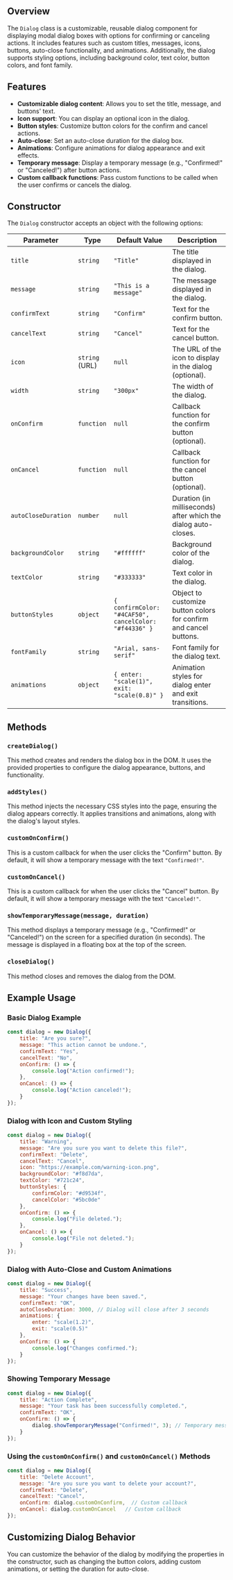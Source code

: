 ## Overview

The `Dialog` class is a customizable, reusable dialog component for displaying modal dialog boxes with options for confirming or canceling actions. It includes features such as custom titles, messages, icons, buttons, auto-close functionality, and animations. Additionally, the dialog supports styling options, including background color, text color, button colors, and font family.

## Features

- **Customizable dialog content**: Allows you to set the title, message, and buttons' text.
- **Icon support**: You can display an optional icon in the dialog.
- **Button styles**: Customize button colors for the confirm and cancel actions.
- **Auto-close**: Set an auto-close duration for the dialog box.
- **Animations**: Configure animations for dialog appearance and exit effects.
- **Temporary message**: Display a temporary message (e.g., "Confirmed!" or "Canceled!") after button actions.
- **Custom callback functions**: Pass custom functions to be called when the user confirms or cancels the dialog.

## Constructor

The `Dialog` constructor accepts an object with the following options:

| Parameter             | Type            | Default Value                  | Description |
|-----------------------|-----------------|---------------------------------|-------------|
| `title`               | `string`        | `"Title"`                       | The title displayed in the dialog. |
| `message`             | `string`        | `"This is a message"`           | The message displayed in the dialog. |
| `confirmText`         | `string`        | `"Confirm"`                     | Text for the confirm button. |
| `cancelText`          | `string`        | `"Cancel"`                      | Text for the cancel button. |
| `icon`                | `string` (URL)  | `null`                          | The URL of the icon to display in the dialog (optional). |
| `width`               | `string`        | `"300px"`                       | The width of the dialog. |
| `onConfirm`           | `function`      | `null`                          | Callback function for the confirm button (optional). |
| `onCancel`            | `function`      | `null`                          | Callback function for the cancel button (optional). |
| `autoCloseDuration`   | `number`        | `null`                          | Duration (in milliseconds) after which the dialog auto-closes. |
| `backgroundColor`     | `string`        | `"#ffffff"`                     | Background color of the dialog. |
| `textColor`           | `string`        | `"#333333"`                     | Text color in the dialog. |
| `buttonStyles`        | `object`        | `{ confirmColor: "#4CAF50", cancelColor: "#f44336" }` | Object to customize button colors for confirm and cancel buttons. |
| `fontFamily`          | `string`        | `"Arial, sans-serif"`           | Font family for the dialog text. |
| `animations`          | `object`        | `{ enter: "scale(1)", exit: "scale(0.8)" }` | Animation styles for dialog enter and exit transitions. |

## Methods

### `createDialog()`

This method creates and renders the dialog box in the DOM. It uses the provided properties to configure the dialog appearance, buttons, and functionality.

### `addStyles()`

This method injects the necessary CSS styles into the page, ensuring the dialog appears correctly. It applies transitions and animations, along with the dialog's layout styles.

### `customOnConfirm()`

This is a custom callback for when the user clicks the "Confirm" button. By default, it will show a temporary message with the text `"Confirmed!"`.

### `customOnCancel()`

This is a custom callback for when the user clicks the "Cancel" button. By default, it will show a temporary message with the text `"Canceled!"`.

### `showTemporaryMessage(message, duration)`

This method displays a temporary message (e.g., "Confirmed!" or "Canceled!") on the screen for a specified duration (in seconds). The message is displayed in a floating box at the top of the screen.

### `closeDialog()`

This method closes and removes the dialog from the DOM.

## Example Usage

### Basic Dialog Example

```javascript
const dialog = new Dialog({
    title: "Are you sure?",
    message: "This action cannot be undone.",
    confirmText: "Yes",
    cancelText: "No",
    onConfirm: () => {
        console.log("Action confirmed!");
    },
    onCancel: () => {
        console.log("Action canceled!");
    }
});
```

### Dialog with Icon and Custom Styling

```javascript
const dialog = new Dialog({
    title: "Warning",
    message: "Are you sure you want to delete this file?",
    confirmText: "Delete",
    cancelText: "Cancel",
    icon: "https://example.com/warning-icon.png",
    backgroundColor: "#f8d7da",
    textColor: "#721c24",
    buttonStyles: {
        confirmColor: "#d9534f",
        cancelColor: "#5bc0de"
    },
    onConfirm: () => {
        console.log("File deleted.");
    },
    onCancel: () => {
        console.log("File not deleted.");
    }
});
```

### Dialog with Auto-Close and Custom Animations

```javascript
const dialog = new Dialog({
    title: "Success",
    message: "Your changes have been saved.",
    confirmText: "OK",
    autoCloseDuration: 3000, // Dialog will close after 3 seconds
    animations: {
        enter: "scale(1.2)",
        exit: "scale(0.5)"
    },
    onConfirm: () => {
        console.log("Changes confirmed.");
    }
});
```

### Showing Temporary Message

```javascript
const dialog = new Dialog({
    title: "Action Complete",
    message: "Your task has been successfully completed.",
    confirmText: "OK",
    onConfirm: () => {
        dialog.showTemporaryMessage("Confirmed!", 3); // Temporary message shown for 3 seconds
    }
});
```

### Using the `customOnConfirm()` and `customOnCancel()` Methods

```javascript
const dialog = new Dialog({
    title: "Delete Account",
    message: "Are you sure you want to delete your account?",
    confirmText: "Delete",
    cancelText: "Cancel",
    onConfirm: dialog.customOnConfirm,  // Custom callback
    onCancel: dialog.customOnCancel   // Custom callback
});
```

## Customizing Dialog Behavior

You can customize the behavior of the dialog by modifying the properties in the constructor, such as changing the button colors, adding custom animations, or setting the duration for auto-close.
